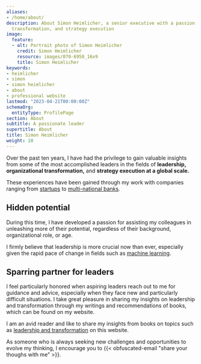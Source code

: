 ```yaml
---
aliases:
- /home/about/
description: About Simon Heimlicher, a senior executive with a passion for leadership,
  transformation, and strategy execution
image:
  feature:
  - alt: Portrait photo of Simon Heimlicher
    credit: Simon Heimlicher
    resource: images/070-6958_16x9
    title: Simon Heimlicher
keywords:
- heimlicher
- simon
- simon heimlicher
- about
- professional website
lastmod: "2023-04-21T00:00:00Z"
schemaOrg:
  entityType: ProfilePage
section: About
subtitle: A passionate leader
supertitle: About
title: Simon Heimlicher
weight: 10
---
```


Over the past ten years, I have had the privilege to gain valuable insights from some of the most accomplished leaders in the fields of **leadership,** **organizational transformation,** and **strategy execution at a global scale.** 

These experiences have been gained through my work with companies ranging from [startups](https://stimmt.ch/) to [multi-national banks](https://www.ubs.com).

## Hidden potential

During this time, I have developed a passion for assisting my colleagues in unleashing more of their potential, regardless of their background, organizational role, or age.

I firmly believe that leadership is more crucial now than ever, especially given the rapid pace of change in fields such as [machine learning](/research/machine-learning).

## Sparring partner for leaders

I feel particularly honored when aspiring leaders reach out to me for guidance and advice, especially when they face new and particularly difficult situations. I take great pleasure in sharing my insights on leadership and transformation through my writings and recommendations of books, which can be found on my website.

I am an avid reader and like to share my insights from books on topics such as [leadership and transformation](/categories/book) on this website.

As someone who is always seeking new challenges and opportunities to evolve my thinking, I encourage you to {{< obfuscated-email "share your thoughs with me" >}}.
